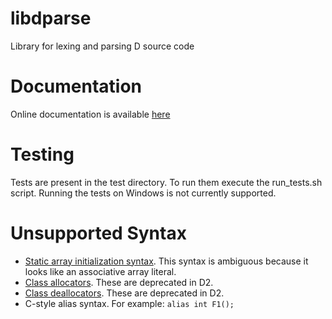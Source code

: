 libdparse
=========

Library for lexing and parsing D source code

# Documentation
Online documentation is available [here](https://hackerpilot.github.io/libdparse/)

# Testing
Tests are present in the test directory. To run them execute the run\_tests.sh
script. Running the tests on Windows is not currently supported.

# Unsupported Syntax
* [Static array initialization syntax](http://dlang.org/arrays.html#static-init-static). This syntax is ambiguous because it looks like an associative array literal.
* [Class allocators](http://dlang.org/class.html#allocators). These are deprecated in D2.
* [Class deallocators](http://dlang.org/class.html#deallocators). These are deprecated in D2.
* C-style alias syntax. For example: ```alias int F1();```
